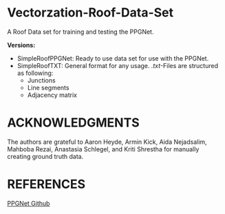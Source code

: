 # Vectorzation-Roof-Data-Set
A Roof Data set for training and testing the PPGNet.

**Versions:**
- SimpleRoofPPGNet:
	Ready to use data set for use with the PPGNet.
- SimpleRoofTXT:
	General format for any usage. *.txt*-Files are structured as following:
	- Junctions
	- Line segments
	- Adjacency matrix 

# ACKNOWLEDGMENTS
The authors are grateful to Aaron Heyde,
Armin Kick, Aida Nejadsalim, Mahboba
Rezai, Anastasia Schlegel, and Kriti Shrestha
for manually creating ground truth data.

# REFERENCES

[PPGNet Github](https://github.com/svip-lab/PPGNet)



